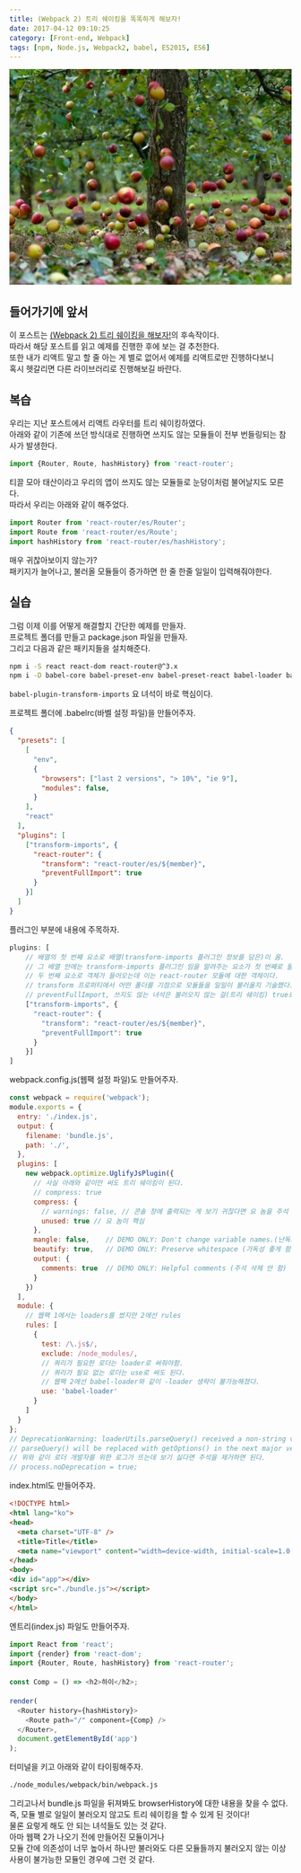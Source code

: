 ```yaml
---
title: (Webpack 2) 트리 쉐이킹을 똑똑하게 해보자!
date: 2017-04-12 09:10:25
category: [Front-end, Webpack]
tags: [npm, Node.js, Webpack2, babel, ES2015, ES6]
---
```

![](webpack2-smart-tree-shaking/thumb.png)

## 들어가기에 앞서
이 포스트는 [(Webpack 2) 트리 쉐이킹을 해보자!](/2017/03/12/webpack2-tree-shaking/)의 후속작이다.  
따라서 해당 포스트를 읽고 예제를 진행한 후에 보는 걸 추천한다.  
또한 내가 리액트 말고 할 줄 아는 게 별로 없어서 예제를 리액트로만 진행하다보니  
혹시 헷갈리면 다른 라이브러리로 진행해보길 바란다.  

## 복습
우리는 지난 포스트에서 리액트 라우터를 트리 쉐이킹하였다.  
아래와 같이 기존에 쓰던 방식대로 진행하면 쓰지도 않는 모듈들이 전부 번들링되는 참사가 발생한다.  
```javascript
import {Router, Route, hashHistory} from 'react-router';
```

티끌 모아 태산이라고 우리의 앱이 쓰지도 않는 모듈들로 눈덩이처럼 불어날지도 모른다.  
따라서 우리는 아래와 같이 해주었다.  
```javascript
import Router from 'react-router/es/Router';
import Route from 'react-router/es/Route';
import hashHistory from 'react-router/es/hashHistory';
```

매우 귀찮아보이지 않는가?  
패키지가 늘어나고, 불러올 모듈들이 증가하면 한 줄 한줄 일일이 입력해줘야한다.  

## 실습
그럼 이제 이를 어떻게 해결할지 간단한 예제를 만들자.  
프로젝트 폴더를 만들고 package.json 파일을 만들자.  
그리고 다음과 같은 패키지들을 설치해준다.  

```bash
npm i -S react react-dom react-router@^3.x
npm i -D babel-core babel-preset-env babel-preset-react babel-loader babel-plugin-transform-imports
```

`babel-plugin-transform-imports` 요 녀석이 바로 핵심이다.  

프로젝트 폴더에 .babelrc(바벨 설정 파일)을 만들어주자.
```json
{
  "presets": [
    [
      "env",
      {
        "browsers": ["last 2 versions", "> 10%", "ie 9"],
        "modules": false,
      }
    ],
    "react"
  ],
  "plugins": [
    ["transform-imports", {
      "react-router": {
        "transform": "react-router/es/${member}",
        "preventFullImport": true
      }
    }]
  ]
}
```

플러그인 부분에 내용에 주목하자.
```javascript
plugins: [
    // 배열의 첫 번째 요소로 배열(transform-imports 플러그인 정보를 담은)이 옴.
    // 그 배열 안에는 transform-imports 플러그인 임을 알려주는 요소가 첫 번째로 들어와있고,
    // 두 번째 요소로 객체가 들어오는데 이는 react-router 모듈에 대한 객체이다.
    // transform 프로퍼티에서 어떤 폴더를 기점으로 모듈들을 일일이 불러올지 기술했다고 보면 될 것 같다.
    // preventFullImport, 쓰지도 않는 녀석은 불러오지 않는 걸(트리 쉐이킹) true로 지정했다.
    ["transform-imports", {
      "react-router": {
        "transform": "react-router/es/${member}",
        "preventFullImport": true
      }
    }]
]
```

webpack.config.js(웹팩 설정 파일)도 만들어주자.
```javascript
const webpack = require('webpack');
module.exports = {
  entry: './index.js',
  output: {
    filename: 'bundle.js',
    path: './',
  },
  plugins: [
    new webpack.optimize.UglifyJsPlugin({
      // 사실 아래와 같이만 써도 트리 쉐이킹이 된다.
      // compress: true
      compress: {
        // warnings: false, // 콘솔 창에 출력되는 게 보기 귀찮다면 요 놈을 주석 제거를 하면 된다.
        unused: true // 요 놈이 핵심
      },
      mangle: false,    // DEMO ONLY: Don't change variable names.(난독화)
      beautify: true,   // DEMO ONLY: Preserve whitespace (가독성 좋게 함)
      output: {
        comments: true  // DEMO ONLY: Helpful comments (주석 삭제 안 함)
      }
    })
  ],
  module: {
    // 웹팩 1에서는 loaders를 썼지만 2에선 rules
    rules: [
      {
        test: /\.js$/,
        exclude: /node_modules/,
        // 쿼리가 필요한 로더는 loader로 써줘야함.
        // 쿼리가 필요 없는 로더는 use로 써도 된다.
        // 웹팩 2에선 babel-loader와 같이 -loader 생략이 불가능해졌다.
        use: 'babel-loader'
      }
    ]
  }
};
// DeprecationWarning: loaderUtils.parseQuery() received a non-string value which can be problematic, see https://github.com/webpack/loader-utils/issues/56
// parseQuery() will be replaced with getOptions() in the next major version of loader-utils.
// 위와 같이 로더 개발자를 위한 로그가 뜨는데 보기 싫다면 주석을 제거하면 된다.
// process.noDeprecation = true;
```

index.html도 만들어주자.  
```html
<!DOCTYPE html>
<html lang="ko">
<head>
  <meta charset="UTF-8" />
  <title>Title</title>
  <meta name="viewport" content="width=device-width, initial-scale=1.0, maximum-scale=1.0, user-scalable=0" />
</head>
<body>
<div id="app"></div>
<script src="./bundle.js"></script>
</body>
</html>
```

엔트리(index.js) 파일도 만들어주자.  
```javascript
import React from 'react';
import {render} from 'react-dom';
import {Router, Route, hashHistory} from 'react-router';

const Comp = () => <h2>하이</h2>;

render(
  <Router history={hashHistory}>
    <Route path="/" component={Comp} />
  </Router>,
  document.getElementById('app')
);
```

터미널을 키고 아래와 같이 타이핑해주자.  
```bash
./node_modules/webpack/bin/webpack.js
```

그리고나서 bundle.js 파일을 뒤져봐도 browserHistory에 대한 내용을 찾을 수 없다.  
즉, 모듈 별로 일일이 불러오지 않고도 트리 쉐이킹을 할 수 있게 된 것이다!  
물론 요렇게 해도 안 되는 녀석들도 있는 것 같다.  
아마 웹팩 2가 나오기 전에 만들어진 모듈이거나  
모듈 간에 의존성이 너무 높아서 하나만 불러와도 다른 모듈들까지 불러오지 않는 이상  
사용이 불가능한 모듈인 경우에 그런 것 같다.